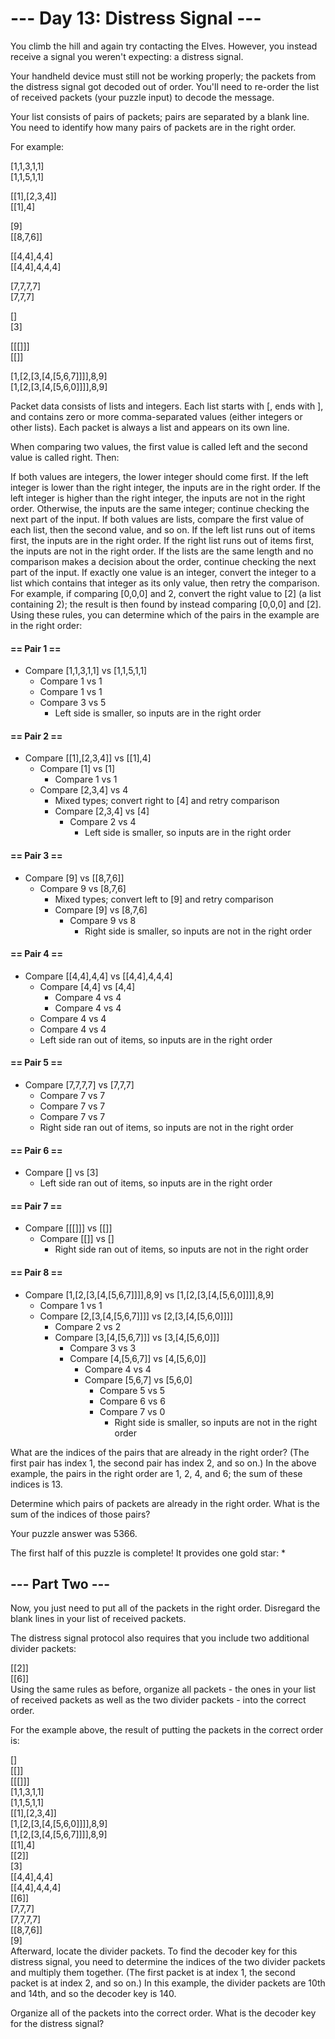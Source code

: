 # --- Day 13: Distress Signal ---

You climb the hill and again try contacting the Elves. However, you instead receive a signal you weren't expecting: a distress signal.

Your handheld device must still not be working properly; the packets from the distress signal got decoded out of order. You'll need to re-order the list of received packets (your puzzle input) to decode the message.

Your list consists of pairs of packets; pairs are separated by a blank line. You need to identify how many pairs of packets are in the right order.

For example:

[1,1,3,1,1]  
[1,1,5,1,1]  

[[1],[2,3,4]]  
[[1],4]  

[9]  
[[8,7,6]]  

[[4,4],4,4]  
[[4,4],4,4,4]  

[7,7,7,7]  
[7,7,7]  

[]  
[3]  

[[[]]]  
[[]]  

[1,[2,[3,[4,[5,6,7]]]],8,9]  
[1,[2,[3,[4,[5,6,0]]]],8,9]  

Packet data consists of lists and integers. Each list starts with [, ends with ], and contains zero or more comma-separated values (either integers or other lists). Each packet is always a list and appears on its own line.

When comparing two values, the first value is called left and the second value is called right. Then:

If both values are integers, the lower integer should come first. If the left integer is lower than the right integer, the inputs are in the right order. If the left integer is higher than the right integer, the inputs are not in the right order. Otherwise, the inputs are the same integer; continue checking the next part of the input.
If both values are lists, compare the first value of each list, then the second value, and so on. If the left list runs out of items first, the inputs are in the right order. If the right list runs out of items first, the inputs are not in the right order. If the lists are the same length and no comparison makes a decision about the order, continue checking the next part of the input.
If exactly one value is an integer, convert the integer to a list which contains that integer as its only value, then retry the comparison. For example, if comparing [0,0,0] and 2, convert the right value to [2] (a list containing 2); the result is then found by instead comparing [0,0,0] and [2].
Using these rules, you can determine which of the pairs in the example are in the right order:

#### == Pair 1 ==

- Compare [1,1,3,1,1] vs [1,1,5,1,1]  
    - Compare 1 vs 1  
    - Compare 1 vs 1  
    - Compare 3 vs 5  
        - Left side is smaller, so inputs are in the right order  

#### == Pair 2 ==

- Compare [[1],[2,3,4]] vs [[1],4]
    - Compare [1] vs [1]
        - Compare 1 vs 1
    - Compare [2,3,4] vs 4
        - Mixed types; convert right to [4] and retry comparison
        - Compare [2,3,4] vs [4]
            - Compare 2 vs 4
                - Left side is smaller, so inputs are in the right order

#### == Pair 3 ==
- Compare [9] vs [[8,7,6]]  
    - Compare 9 vs [8,7,6]  
        - Mixed types; convert left to [9] and retry comparison  
        - Compare [9] vs [8,7,6]  
            - Compare 9 vs 8  
                - Right side is smaller, so inputs are not in the right order  

#### == Pair 4 ==
- Compare [[4,4],4,4] vs [[4,4],4,4,4]
    - Compare [4,4] vs [4,4]
        - Compare 4 vs 4
        - Compare 4 vs 4
    - Compare 4 vs 4
    - Compare 4 vs 4
    - Left side ran out of items, so inputs are in the right order

#### == Pair 5 ==
- Compare [7,7,7,7] vs [7,7,7]
    - Compare 7 vs 7
    - Compare 7 vs 7
    - Compare 7 vs 7
    - Right side ran out of items, so inputs are not in the right order

#### == Pair 6 ==
- Compare [] vs [3]
    - Left side ran out of items, so inputs are in the right order

#### == Pair 7 ==
- Compare [[[]]] vs [[]]  
    - Compare [[]] vs []  
        - Right side ran out of items, so inputs are not in the right order  

#### == Pair 8 ==
- Compare [1,[2,[3,[4,[5,6,7]]]],8,9] vs [1,[2,[3,[4,[5,6,0]]]],8,9]
    - Compare 1 vs 1
    - Compare [2,[3,[4,[5,6,7]]]] vs [2,[3,[4,[5,6,0]]]]
        - Compare 2 vs 2
        - Compare [3,[4,[5,6,7]]] vs [3,[4,[5,6,0]]]
            - Compare 3 vs 3
            - Compare [4,[5,6,7]] vs [4,[5,6,0]]
                - Compare 4 vs 4
                - Compare [5,6,7] vs [5,6,0]
                    - Compare 5 vs 5
                    - Compare 6 vs 6
                    - Compare 7 vs 0
                        - Right side is smaller, so inputs are not in the right order
                          
What are the indices of the pairs that are already in the right order? (The first pair has index 1, the second pair has index 2, and so on.) In the above example, the pairs in the right order are 1, 2, 4, and 6; the sum of these indices is 13.

Determine which pairs of packets are already in the right order. What is the sum of the indices of those pairs?

Your puzzle answer was 5366.

The first half of this puzzle is complete! It provides one gold star: *

## --- Part Two ---

Now, you just need to put all of the packets in the right order. Disregard the blank lines in your list of received packets.

The distress signal protocol also requires that you include two additional divider packets:

[[2]]  
[[6]]  
Using the same rules as before, organize all packets - the ones in your list of received packets as well as the two divider packets - into the correct order.

For the example above, the result of putting the packets in the correct order is:

[]  
[[]]  
[[[]]]  
[1,1,3,1,1]  
[1,1,5,1,1]  
[[1],[2,3,4]]  
[1,[2,[3,[4,[5,6,0]]]],8,9]  
[1,[2,[3,[4,[5,6,7]]]],8,9]  
[[1],4]  
[[2]]  
[3]  
[[4,4],4,4]  
[[4,4],4,4,4]  
[[6]]  
[7,7,7]  
[7,7,7,7]  
[[8,7,6]]  
[9]  
Afterward, locate the divider packets. To find the decoder key for this distress signal, you need to determine the indices of the two divider packets and multiply them together. (The first packet is at index 1, the second packet is at index 2, and so on.) In this example, the divider packets are 10th and 14th, and so the decoder key is 140.

Organize all of the packets into the correct order. What is the decoder key for the distress signal?